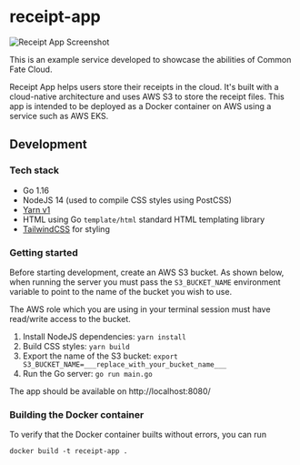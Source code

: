 # receipt-app

![Receipt App Screenshot](./docs/screenshot.png)

This is an example service developed to showcase the abilities of Common Fate Cloud.

Receipt App helps users store their receipts in the cloud. It's built with a cloud-native architecture and uses AWS S3 to store the receipt files. This app is intended to be deployed as a Docker container on AWS using a service such as AWS EKS.

## Development

### Tech stack

- Go 1.16
- NodeJS 14 (used to compile CSS styles using PostCSS)
- [Yarn v1](https://classic.yarnpkg.com/lang/en/)
- HTML using Go `template/html` standard HTML templating library
- [TailwindCSS](https://tailwindcss.com/) for styling

### Getting started

Before starting development, create an AWS S3 bucket. As shown below, when running the server you must pass the `S3_BUCKET_NAME` environment variable to point to the name of the bucket you wish to use.

The AWS role which you are using in your terminal session must have read/write access to the bucket.

1. Install NodeJS dependencies: `yarn install`
2. Build CSS styles: `yarn build`
3. Export the name of the S3 bucket: `export S3_BUCKET_NAME=___replace_with_your_bucket_name___`
4. Run the Go server: `go run main.go`

The app should be available on http://localhost:8080/

### Building the Docker container

To verify that the Docker container builts without errors, you can run

```
docker build -t receipt-app .
```
